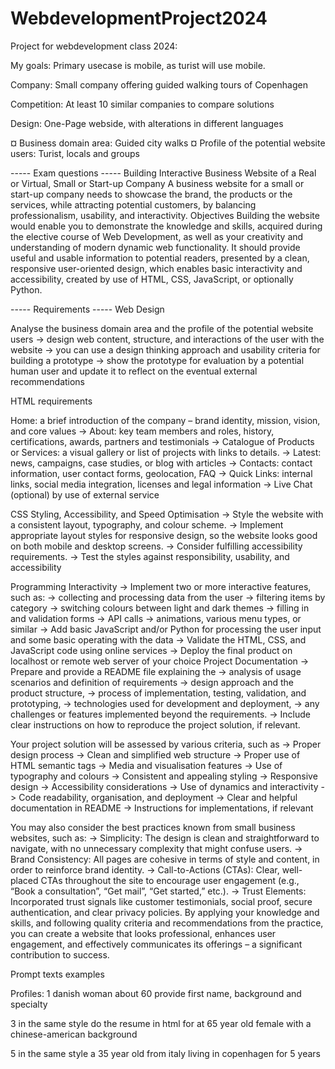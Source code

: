 # WebdevelopmentProject2024
Project for webdevelopment class 2024:

My goals: Primary usecase is mobile, as turist will use mobile.

Company: Small company offering guided walking tours of Copenhagen

Competition: At least 10 similar companies to compare solutions

Design: One-Page webside, with alterations in different languages


¤ Business domain area: Guided city walks
¤ Profile of the potential website users: Turist, locals and groups





----- Exam questions -----
Building Interactive Business Website of a Real or Virtual, Small or Start-up Company 
A business website for a small or start-up company needs to showcase the brand, the products or the
services, while attracting potential customers, by balancing professionalism, usability, and interactivity.
Objectives
Building the website would enable you to demonstrate the knowledge and skills, acquired during the
elective course of Web Development, as well as your creativity and understanding of modern dynamic
web functionality.
It should provide useful and usable information to potential readers, presented by a clean, responsive
user-oriented design, which enables basic interactivity and accessibility, created by use of HTML, CSS,
JavaScript, or optionally Python.

----- Requirements -----
Web Design

Analyse the business domain area and the profile of the potential website users
-> design web content, structure, and interactions of the user with the website
-> you can use a design thinking approach and usability criteria for building a prototype
-> show the prototype for evaluation by a potential human user and update it to reflect on the
eventual external recommendations



HTML requirements

Home: a brief introduction of the company – brand identity, mission, vision, and core values
-> About: key team members and roles, history, certifications, awards, partners and testimonials
-> Catalogue of Products or Services: a visual gallery or list of projects with links to details.
-> Latest: news, campaigns, case studies, or blog with articles
-> Contacts: contact information, user contact forms, geolocation, FAQ
-> Quick Links: internal links, social media integration, licenses and legal information
-> Live Chat (optional) by use of external service

CSS Styling, Accessibility, and Speed Optimisation
-> Style the website with a consistent layout, typography, and colour scheme.
-> Implement appropriate layout styles for responsive design, so the website looks good on both
mobile and desktop screens.
-> Consider fulfilling accessibility requirements.
-> Test the styles against responsibility, usability, and accessibility

Programming Interactivity
-> Implement two or more interactive features, such as:
-> collecting and processing data from the user
-> filtering items by category
-> switching colours between light and dark themes
-> filling in and validation forms
-> API calls
-> animations, various menu types, or similar
-> Add basic JavaScript and/or Python for processing the user input and some basic operating with
the data
-> Validate the HTML, CSS, and JavaScript code using online services
-> Deploy the final product on localhost or remote web server of your choice
Project Documentation
-> Prepare and provide a README file explaining the
-> analysis of usage scenarios and definition of requirements
-> design approach and the product structure,
-> process of implementation, testing, validation, and prototyping,
-> technologies used for development and deployment,
-> any challenges or features implemented beyond the requirements.
-> Include clear instructions on how to reproduce the project solution, if relevant.

Your project solution will be assessed by various criteria, such as
-> Proper design process
-> Clean and simplified web structure
-> Proper use of HTML semantic tags
-> Media and visualisation features
-> Use of typography and colours
-> Consistent and appealing styling
-> Responsive design
-> Accessibility considerations
-> Use of dynamics and interactivity
-> Code readability, organisation, and deployment
-> Clear and helpful documentation in README
-> Instructions for implementations, if relevant

You may also consider the best practices known from small business websites, such as:
-> Simplicity: The design is clean and straightforward to navigate, with no unnecessary
complexity that might confuse users.
-> Brand Consistency: All pages are cohesive in terms of style and content, in order to reinforce
brand identity.
-> Call-to-Actions (CTAs): Clear, well-placed CTAs throughout the site to encourage user
engagement (e.g., “Book a consultation”, “Get mail”, “Get started,” etc.).
-> Trust Elements: Incorporated trust signals like customer testimonials, social proof, secure
authentication, and clear privacy policies.
By applying your knowledge and skills, and following quality criteria and recommendations from the
practice, you can create a website that looks professional, enhances user engagement, and effectively
communicates its offerings – a significant contribution to success.

Prompt texts examples

Profiles: 
1
danish woman about 60  provide first name, background and specialty

3
in the same style do the resume in html for at 65 year old female with a chinese-american background

5
in the same style a 35 year old from italy living in copenhagen for 5 years
